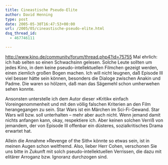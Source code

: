 ```yaml
---
title: Cineastische Pseudo-Elite
author: David Henning
type: post
date: 2005-05-30T16:47:53+00:00
url: /2005/05/cineastische-pseudo-elite.html
dsq_thread_id:
  - 467746111

---
```

<http://www.kino.de/community/forum/thread.php4?id=75755> Mal ehrlich: ich hab selten so einen Schwachsinn gelesen. Solche Leute sollten um jedes Kino, in dem keine pseudo-intellektuellen Filmchen gezeigt werden, einen ziemlich großen Bogen machen. Ich will nicht leugnen, daß Episode III viel besser hätte sein können, besonders die Dialoge zwischen Anakin und Padme. Die waren so hölzern, daß man das Sägemehl schon umherwehen sehen konnte.

Ansonsten unterstelle ich dem Autor dieser »Kritik« einfach Voreingenommenheit und mit den völlig falschen Kriterien an den Film herangegangen zu sein. Star Wars ist ein Märchen im Sci-Fi-Gewand. Star Wars will bzw. soll unterhalten &#8211; mehr aber auch nicht. Wenn jemand damit nichts anfangen kann, okay, respektiere ich. Aber keinen solchen Verriß von jemandem, der von Episode III offenbar ein düsteres, sozialkritisches Drama erwartet hat.

Allein die Annahme »Revenge of the Sith« könnte so etwas sein, ist in meinen Augen schon weltfremd. Also, lieber Herr Cohen, verschonen Sie uns bitte in Zukunft mit solch pseudo-intellektuellen Verrissen, die dazu mit elitärer Arroganz bzw. Ignoranz durchzogen sind.